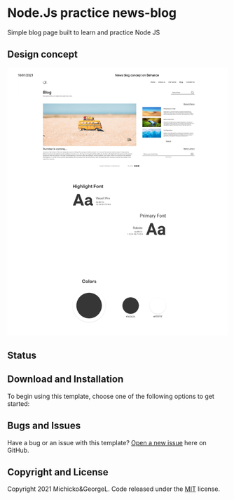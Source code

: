 # Node.Js practice news-blog

Simple blog page built to learn and practice Node JS 

## Design concept
![Blog Preview](https://github.com/redon13/nodejs-practice-blog/blob/master/Design-concept-crop.png)

## Status


## Download and Installation

To begin using this template, choose one of the following options to get started:


## Bugs and Issues

Have a bug or an issue with this template? [Open a new issue](https://github.com/redon13/nodejs-practice-blog/issues) here on GitHub.


## Copyright and License

Copyright 2021 Michicko&GeorgeL. Code released under the [MIT](LICENSE) license.
